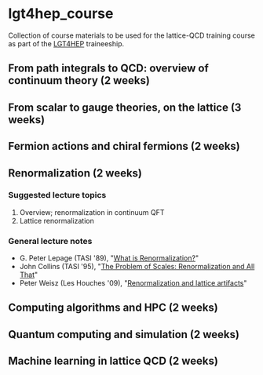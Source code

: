 # lgt4hep_course

Collection of course materials to be used for the lattice-QCD training course as part of the [LGT4HEP](https://lgt4hep.github.io) traineeship.

## From path integrals to QCD: overview of continuum theory (2 weeks)


## From scalar to gauge theories, on the lattice (3 weeks)


## Fermion actions and chiral fermions (2 weeks)


## Renormalization (2 weeks)

### Suggested lecture topics

1. Overview; renormalization in continuum QFT
2. Lattice renormalization

### General lecture notes

- G. Peter Lepage (TASI '89), "[What is Renormalization?](https://arxiv.org/abs/hep-ph/0506330)"
- John Collins (TASI '95), "[The Problem of Scales: Renormalization and All That](https://arxiv.org/abs/hep-ph/9510276)"
- Peter Weisz (Les Houches '09), "[Renormalization and lattice artifacts](https://www.arxiv.org/abs/1004.3462)"




## Computing algorithms and HPC (2 weeks)


## Quantum computing and simulation (2 weeks)


## Machine learning in lattice QCD (2 weeks)